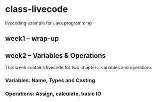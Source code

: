 # class-livecode
livecoding example for Java programming

## week1 – wrap-up

## week2 – Variables & Operations
This week contains livecode for two chapters: variables and operations

### Variables: Name, Types and Casting

### Operations: Assign, calculate, basic IO
